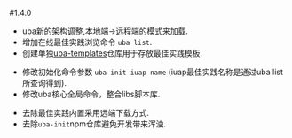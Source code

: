 #1.4.0

+ uba新的架构调整,本地端->远程端的模式来加载.
+ 增加在线最佳实践浏览命令 `uba list`.
+ 创建单独[uba-templates](https://github.com/uba-templates)仓库用于存放最佳实践模板.
* 修改初始化命令参数 `uba init iuap name` (iuap最佳实践名称是通过uba list所查询得到).
* 修改uba核心全局命令，整合libs脚本库.
- 去除最佳实践内置采用远端下载方式.
- 去除`uba-init`npm仓库避免开发带来浑浊.
